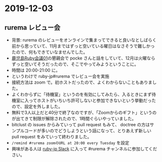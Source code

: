 # 2019-12-03

## rurema レビュー会

- 背景: rurema のレビューをオンラインで集まってできると良いなとしばらく前から思っていて、11月まではずっと空いている曜日はなさそうで難しかったので、何もできていなませんでした。
- [鹿児島Ruby会議01](https://k-ruby.github.io/kagoshima-rubykaigi01/)の懇親会で pocke さんと話をしていて、12月は火曜ならずっと空いてそうだったので、そこでやってみようということに。
- 時間は 20:00-21:00 に。
- というわけで ruby-jp#rurema でレビュー会を実施
- 接続方法は zoom で。初ホストだったので、よくわからないこともありました。
- よくわからずに「待機室」というのを有効にしてみたら、入るときにまず待機室に入ってホストがいちいち許可しないと参加できないという挙動だったので、設定を外しました。
- 無料で3人以上だと40分で終了なのですが、「Zoomからのギフト」というのが出てきて制限が解除されたので、1時間ぐらいやっていました。
- bitclust の issues からみていって pull request もみて、 doctree の方はサンプルコードが多いのでどうしようという話になって、とりあえず新しい pull request をみていって終わりました。
- `/remind #rurema zoomのURL at 20:00 every Tuesday` を設定
- 興味がある人は [ruby-jp Slack](https://ruby-jp.github.io/) に入って #rurema チャンネルに参加してください。
